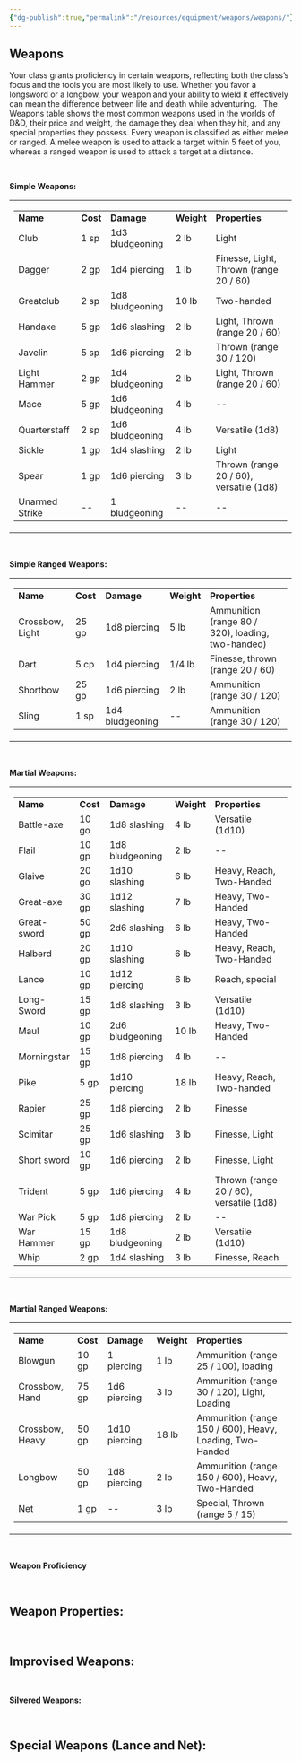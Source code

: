 ```yaml
---
{"dg-publish":true,"permalink":"/resources/equipment/weapons/weapons/"}
---
```


## **Weapons**

Your class grants proficiency in certain weapons, reflecting both the class’s focus and the tools you are most likely to use. Whether you favor a longsword or a longbow, your weapon and your ability to wield it effectively can mean the difference between life and death while adventuring.
 
The Weapons table shows the most common weapons used in the worlds of D&D, their price and weight, the damage they deal when they hit, and any special properties they possess. Every weapon is classified as either melee or ranged. A melee weapon is used to attack a target within 5 feet of you, whereas a ranged weapon is used to attack a target at a distance.

 

**Simple Weapons:**

<table><tbody><tr class="odd"><td><table><tbody><tr class="odd"><td><strong>Name</strong></td><td><strong>Cost</strong></td><td><strong>Damage</strong></td><td><strong>Weight</strong></td><td><strong>Properties</strong></td></tr><tr class="even"><td>Club</td><td>1 sp</td><td>1d3 bludgeoning</td><td>2 lb</td><td>Light</td></tr><tr class="odd"><td>Dagger</td><td>2 gp</td><td>1d4 piercing</td><td>1 lb</td><td>Finesse, Light, Thrown (range 20 / 60)</td></tr><tr class="even"><td>Greatclub</td><td>2 sp</td><td>1d8 bludgeoning</td><td>10 lb</td><td>Two-handed</td></tr><tr class="odd"><td>Handaxe</td><td>5 gp</td><td>1d6 slashing</td><td>2 lb</td><td>Light, Thrown (range 20 / 60)</td></tr><tr class="even"><td>Javelin</td><td>5 sp</td><td>1d6 piercing</td><td>2 lb</td><td>Thrown (range 30 / 120)</td></tr><tr class="odd"><td>Light Hammer</td><td>2 gp</td><td>1d4 bludgeoning</td><td>2 lb</td><td>Light, Thrown (range 20 / 60)</td></tr><tr class="even"><td>Mace</td><td>5 gp</td><td>1d6 bludgeoning</td><td>4 lb</td><td>--</td></tr><tr class="odd"><td>Quarterstaff</td><td>2 sp</td><td>1d6 bludgeoning</td><td>4 lb</td><td>Versatile (1d8)</td></tr><tr class="even"><td>Sickle</td><td>1 gp</td><td>1d4 slashing</td><td>2 lb</td><td>Light</td></tr><tr class="odd"><td>Spear</td><td>1 gp</td><td>1d6 piercing</td><td>3 lb</td><td>Thrown (range 20 / 60), versatile (1d8)</td></tr><tr class="even"><td>Unarmed Strike</td><td>--</td><td>1 bludgeoning</td><td>--</td><td>--</td></tr></tbody></table></td></tr></tbody></table>

 

**Simple Ranged Weapons:**

<table><tbody><tr class="odd"><td><table><tbody><tr class="odd"><td><strong>Name</strong></td><td><strong>Cost</strong></td><td><strong>Damage</strong></td><td><strong>Weight</strong></td><td><strong>Properties</strong></td></tr><tr class="even"><td>Crossbow, Light</td><td>25 gp</td><td>1d8 piercing</td><td>5 lb</td><td>Ammunition (range 80 / 320), loading, two-handed)</td></tr><tr class="odd"><td>Dart</td><td>5 cp</td><td>1d4 piercing</td><td>1/4 lb</td><td>Finesse, thrown (range 20 / 60)</td></tr><tr class="even"><td>Shortbow</td><td>25 gp</td><td>1d6 piercing</td><td>2 lb</td><td>Ammunition (range 30 / 120)</td></tr><tr class="odd"><td>Sling</td><td>1 sp</td><td>1d4 bludgeoning</td><td>--</td><td>Ammunition (range 30 / 120)</td></tr></tbody></table></td></tr></tbody></table>

 

**Martial Weapons:**

<table><tbody><tr class="odd"><td><table><tbody><tr class="odd"><td><strong>Name</strong></td><td><strong>Cost</strong></td><td><strong>Damage</strong></td><td><strong>Weight</strong></td><td><strong>Properties</strong></td></tr><tr class="even"><td>Battle-axe</td><td>10 go</td><td>1d8 slashing</td><td>4 lb</td><td>Versatile (1d10)</td></tr><tr class="odd"><td>Flail</td><td>10 gp</td><td>1d8 bludgeoning</td><td>2 lb</td><td>--</td></tr><tr class="even"><td>Glaive</td><td>20 go</td><td>1d10 slashing</td><td>6 lb</td><td>Heavy, Reach, Two-Handed</td></tr><tr class="odd"><td>Great-axe</td><td>30 gp</td><td>1d12 slashing</td><td>7 lb</td><td>Heavy, Two-Handed</td></tr><tr class="even"><td>Great-sword</td><td>50 gp</td><td>2d6 slashing</td><td>6 lb</td><td>Heavy, Two-Handed</td></tr><tr class="odd"><td>Halberd</td><td>20 gp</td><td>1d10 slashing</td><td>6 lb</td><td>Heavy, Reach, Two-Handed</td></tr><tr class="even"><td>Lance</td><td>10 gp</td><td>1d12 piercing</td><td>6 lb</td><td>Reach, special</td></tr><tr class="odd"><td>Long-Sword</td><td>15 gp</td><td>1d8 slashing</td><td>3 lb</td><td>Versatile (1d10)</td></tr><tr class="even"><td>Maul</td><td>10 gp</td><td>2d6 bludgeoning</td><td>10 lb</td><td>Heavy, Two-Handed</td></tr><tr class="odd"><td>Morningstar</td><td>15 gp</td><td>1d8 piercing</td><td>4 lb</td><td>--</td></tr><tr class="even"><td>Pike</td><td>5 gp</td><td>1d10 piercing</td><td>18 lb</td><td>Heavy, Reach, Two-handed</td></tr><tr class="odd"><td>Rapier</td><td>25 gp</td><td>1d8 piercing</td><td>2 lb</td><td>Finesse</td></tr><tr class="even"><td>Scimitar</td><td>25 gp</td><td>1d6 slashing</td><td>3 lb</td><td>Finesse, Light</td></tr><tr class="odd"><td>Short sword</td><td>10 gp</td><td>1d6 piercing</td><td>2 lb</td><td>Finesse, Light</td></tr><tr class="even"><td>Trident</td><td>5 gp</td><td>1d6 piercing</td><td>4 lb</td><td>Thrown (range 20 / 60), versatile (1d8)</td></tr><tr class="odd"><td>War Pick</td><td>5 gp</td><td>1d8 piercing</td><td>2 lb</td><td>--</td></tr><tr class="even"><td>War Hammer</td><td>15 gp</td><td>1d8 bludgeoning</td><td>2 lb</td><td>Versatile (1d10)</td></tr><tr class="odd"><td>Whip</td><td>2 gp</td><td>1d4 slashing</td><td>3 lb</td><td>Finesse, Reach</td></tr></tbody></table></td></tr></tbody></table>

 

**Martial Ranged Weapons:**

<table><tbody><tr class="odd"><td><table><tbody><tr class="odd"><td><strong>Name</strong></td><td><strong>Cost</strong></td><td><strong>Damage</strong></td><td><strong>Weight</strong></td><td><strong>Properties</strong></td></tr><tr class="even"><td>Blowgun</td><td>10 gp</td><td>1 piercing</td><td>1 lb</td><td>Ammunition (range 25 / 100), loading</td></tr><tr class="odd"><td>Crossbow, Hand</td><td>75 gp</td><td>1d6 piercing</td><td>3 lb</td><td>Ammunition (range 30 / 120), Light, Loading</td></tr><tr class="even"><td>Crossbow, Heavy</td><td>50 gp</td><td>1d10 piercing</td><td>18 lb</td><td>Ammunition (range 150 / 600), Heavy, Loading, Two-Handed</td></tr><tr class="odd"><td>Longbow</td><td>50 gp</td><td>1d8 piercing</td><td>2 lb</td><td>Ammunition (range 150 / 600), Heavy, Two-Handed</td></tr><tr class="even"><td>Net</td><td>1 gp</td><td>--</td><td>3 lb</td><td>Special, Thrown (range 5 / 15)</td></tr></tbody></table></td></tr></tbody></table>
 

**Weapon Proficiency**

 

## **Weapon Properties:**

 

## **Improvised Weapons:**

 

**Silvered Weapons:**

 

## **Special Weapons (Lance and Net):**
